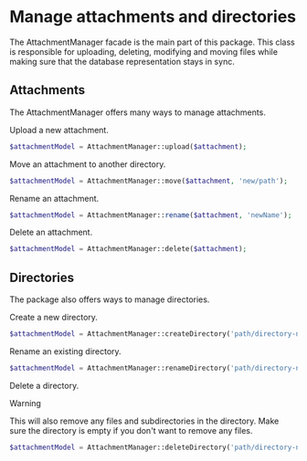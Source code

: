 # Manage attachments and directories

The AttachmentManager facade is the main part of this package. This class is responsible for uploading, deleting, modifying and moving files while making sure that the database representation stays in sync.

## Attachments

The AttachmentManager offers many ways to manage attachments.

Upload a new attachment.

```php
$attachmentModel = AttachmentManager::upload($attachment);
```

Move an attachment to another directory.

```php
$attachmentModel = AttachmentManager::move($attachment, 'new/path');
```

Rename an attachment.

```php
$attachmentModel = AttachmentManager::rename($attachment, 'newName');
```

Delete an attachment.

```php
$attachmentModel = AttachmentManager::delete($attachment);
```

## Directories

The package also offers ways to manage directories.

Create a new directory.

```php
$attachmentModel = AttachmentManager::createDirectory('path/directory-name');
```

Rename an existing directory.

```php
$attachmentModel = AttachmentManager::renameDirectory('path/directory-name', 'new-name');
```

Delete a directory.

> [!WARNING]
> This will also remove any files and subdirectories in the directory. Make sure the directory is empty if you don't want to remove any files.

```php
$attachmentModel = AttachmentManager::deleteDirectory('path/directory-name');
```
